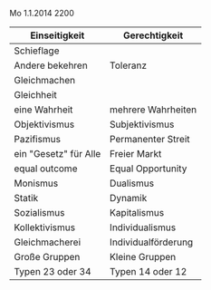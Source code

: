 Mo 1.1.2014 2200

Einseitigkeit | Gerechtigkeit
---|---
Schieflage | 
Andere bekehren | Toleranz
Gleichmachen | 
Gleichheit | 
eine Wahrheit | mehrere Wahrheiten
Objektivismus | Subjektivismus
Pazifismus | Permanenter Streit
ein "Gesetz" für Alle | Freier Markt
equal outcome | Equal Opportunity
Monismus | Dualismus
Statik | Dynamik
Sozialismus | Kapitalismus
Kollektivismus | Individualismus
Gleichmacherei | Individualförderung
Große Gruppen | Kleine Gruppen
Typen 23 oder 34 | Typen 14 oder 12
